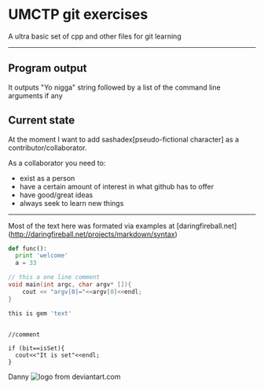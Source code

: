 UMCTP git exercises
====================
A ultra basic set of cpp and other files for git learning

* * *

Program output
--------------------
It outputs "Yo nigga" string followed by a list of the command line arguments if any

Current state
--------------------
At the moment I want to add sashadex[pseudo-fictional character] as a contributor/collaborator.

As a collaborator you need to:

- exist as a person
- have a certain amount of interest in what github has to offer
- have good/great ideas
- always seek to learn new things

- - -
Most of the text here was formated via examples at [daringfireball.net] (http://daringfireball.net/projects/markdown/syntax)

```python
def func():
  print 'welcome'
  a = 33

```

```cpp
// this a one line comment 
void main(int argc, char argv* []){
	cout << "argv[0]="<<argv[0]<<endl;
}
```

```ruby
this is gem 'text'
```

~~~

//comment

if (bit==isSet){
  cout<<"It is set"<<endl;
}

~~~
Danny ![logo from deviantart.com](http://www.icklebug.net/wp-includes/images/smilies/icon_ghost.gif)
